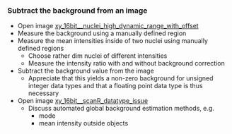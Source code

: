 ### Subtract the background from an image
  - Open image [xy_16bit__nuclei_high_dynamic_range_with_offset](https://github.com/NEUBIAS/training-resources/raw/master/image_data/xy_16bit__nuclei_high_dynamic_range_with_offset.tif)
  - Measure the background using a manually defined region
  - Measure the mean intensities inside of two nuclei using manually defined regions
    - Choose rather dim nuclei of different intensities
    - Measure the intensity ratio with and without background correction
  - Subtract the background value from the image
    - Appreciate that this yields a non-zero background for unsigned integer data types and that a floating point data type is thus necessary
  - Open image [xy_16bit__scanR_datatype_issue](https://github.com/NEUBIAS/training-resources/raw/master/image_data/xy_16bit__scanR_datatype_issue.tif)
    - Discuss automated global background estimation methods, e.g.
      - mode
      - mean intensity outside objects

